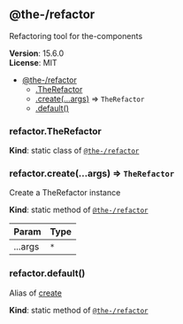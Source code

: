 <!--- Code generated by @the-/script-doc. DO NOT EDIT. -->

<a name="module_@the-/refactor"></a>

## @the-/refactor
Refactoring tool for the-components

**Version**: 15.6.0  
**License**: MIT  

* [@the-/refactor](#module_@the-/refactor)
    * [.TheRefactor](#module_@the-/refactor.TheRefactor)
    * [.create(...args)](#module_@the-/refactor.create) ⇒ <code>TheRefactor</code>
    * [.default()](#module_@the-/refactor.default)

<a name="module_@the-/refactor.TheRefactor"></a>

### refactor.TheRefactor
**Kind**: static class of [<code>@the-/refactor</code>](#module_@the-/refactor)  
<a name="module_@the-/refactor.create"></a>

### refactor.create(...args) ⇒ <code>TheRefactor</code>
Create a TheRefactor instance

**Kind**: static method of [<code>@the-/refactor</code>](#module_@the-/refactor)  

| Param | Type |
| --- | --- |
| ...args | <code>\*</code> | 

<a name="module_@the-/refactor.default"></a>

### refactor.default()
Alias of [create](#module_@the-/refactor.create)

**Kind**: static method of [<code>@the-/refactor</code>](#module_@the-/refactor)  
